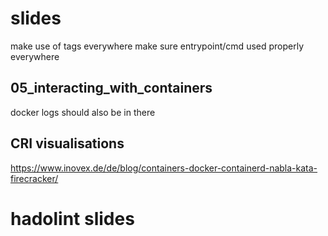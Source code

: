# slides
make use of tags everywhere
make sure entrypoint/cmd used properly everywhere

## 05_interacting_with_containers
docker logs should also be in there

## CRI visualisations
https://www.inovex.de/de/blog/containers-docker-containerd-nabla-kata-firecracker/

# hadolint slides